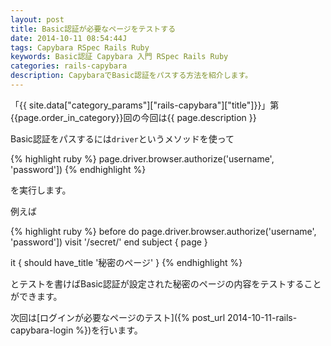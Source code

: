 ```yaml
---
layout: post
title: Basic認証が必要なページをテストする
date: 2014-10-11 08:54:44J
tags: Capybara RSpec Rails Ruby
keywords: Basic認証 Capybara 入門 RSpec Rails Ruby
categories: rails-capybara
description: CapybaraでBasic認証をパスする方法を紹介します。
---
```


「{{ site.data["category_params"]["rails-capybara"]["title"]}}」第{{page.order_in_category}}回の今回は{{ page.description }}

Basic認証をパスするには`driver`というメソッドを使って

{% highlight ruby %}
page.driver.browser.authorize('username', 'password'])
{% endhighlight %}

を実行します。

例えば

{% highlight ruby %}
before do
  page.driver.browser.authorize('username', 'password'])
  visit '/secret/'
end
subject { page }

it { should have_title '秘密のページ' }
{% endhighlight %}

とテストを書けばBasic認証が設定された秘密のページの内容をテストすることができます。

次回は[ログインが必要なページのテスト]({% post_url 2014-10-11-rails-capybara-login %})を行います。
